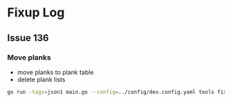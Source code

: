 # Fixup Log

## Issue 136
### Move planks
- move planks to plank table
- delete plank lists

```sh
go run -tags=json1 main.go --config=../config/dev.config.yaml tools fix-plank-v1 -h
```
